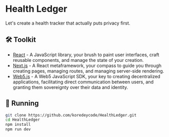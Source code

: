 # Health Ledger

Let's create a health tracker that actually puts privacy first.

## 🛠️ **Toolkit**

- [React](https://react.dev/) - A JavaScript library, your brush to paint user interfaces, craft reusable components, and manage the state of your creation.
- [Next.js](https://nextjs.org/) - A React metaframework, your compass to guide you through creating pages, managing routes, and managing server-side rendering.
- [Web5.js](https://developer.tbd.website/api/web5-js/) - A Web5 JavaScript SDK, your key to creating decentralized applications, facilitating direct communication between users, and granting them sovereignty over their data and identity.

## 📝 Running

```bash
git clone https://github.com/koredeycode/HealthLedger.git
cd HealthLedger
npm install
npm run dev
```
